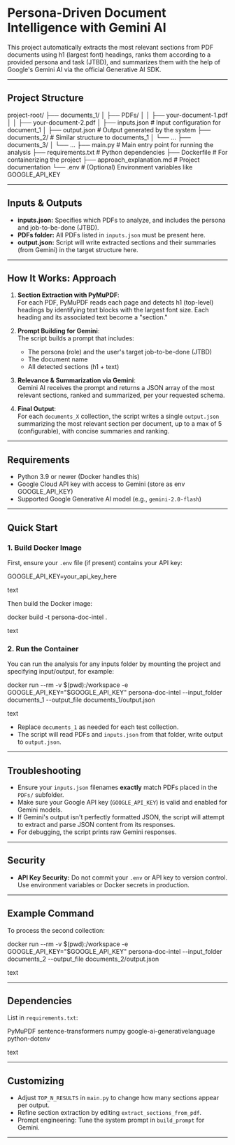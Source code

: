 # Persona-Driven Document Intelligence with Gemini AI

This project automatically extracts the most relevant sections from PDF documents using h1 (largest font) headings, ranks them according to a provided persona and task (JTBD), and summarizes them with the help of Google's Gemini AI via the official Generative AI SDK.

---

## Project Structure

project-root/
├── documents_1/
│   ├── PDFs/
│   │   ├── your-document-1.pdf
│   │   ├── your-document-2.pdf
│   ├── inputs.json          # Input configuration for document_1
│   ├── output.json          # Output generated by the system
├── documents_2/             # Similar structure to documents_1
│   └── ...
├── documents_3/
│   └── ...
├── main.py                  # Main entry point for running the analysis
├── requirements.txt         # Python dependencies
├── Dockerfile               # For containerizing the project
├── approach_explanation.md                # Project documentation
└── .env                     # (Optional) Environment variables like GOOGLE_API_KEY



---

## Inputs & Outputs

- **inputs.json:** Specifies which PDFs to analyze, and includes the persona and job-to-be-done (JTBD).
- **PDFs folder:** All PDFs listed in `inputs.json` must be present here.
- **output.json:** Script will write extracted sections and their summaries (from Gemini) in the target structure here.

---

## How It Works: Approach

1. **Section Extraction with PyMuPDF**:  
   For each PDF, PyMuPDF reads each page and detects h1 (top-level) headings by identifying text blocks with the largest font size. Each heading and its associated text become a "section."

2. **Prompt Building for Gemini**:  
   The script builds a prompt that includes:
   - The persona (role) and the user's target job-to-be-done (JTBD)
   - The document name
   - All detected sections (h1 + text)

3. **Relevance & Summarization via Gemini**:  
   Gemini AI receives the prompt and returns a JSON array of the most relevant sections, ranked and summarized, per your requested schema.

4. **Final Output**:  
   For each `documents_X` collection, the script writes a single `output.json` summarizing the most relevant section per document, up to a max of 5 (configurable), with concise summaries and ranking.

---

## Requirements

- Python 3.9 or newer (Docker handles this)
- Google Cloud API key with access to Gemini (store as env GOOGLE_API_KEY)
- Supported Google Generative AI model (e.g., `gemini-2.0-flash`)

---

## Quick Start

### 1. Build Docker Image

First, ensure your `.env` file (if present) contains your API key:

GOOGLE_API_KEY=your_api_key_here

text

Then build the Docker image:

docker build -t persona-doc-intel .

text

### 2. Run the Container

You can run the analysis for any inputs folder by mounting the project and specifying input/output, for example:

docker run --rm
-v $(pwd):/workspace
-e GOOGLE_API_KEY="$GOOGLE_API_KEY"
persona-doc-intel
--input_folder documents_1 --output_file documents_1/output.json

text

- Replace `documents_1` as needed for each test collection.
- The script will read PDFs and `inputs.json` from that folder, write output to `output.json`.

---

## Troubleshooting

- Ensure your `inputs.json` filenames **exactly** match PDFs placed in the `PDFs/` subfolder.
- Make sure your Google API key (`GOOGLE_API_KEY`) is valid and enabled for Gemini models.
- If Gemini's output isn't perfectly formatted JSON, the script will attempt to extract and parse JSON content from its responses.
- For debugging, the script prints raw Gemini responses.

---

## Security

- **API Key Security:** Do not commit your `.env` or API key to version control. Use environment variables or Docker secrets in production.

---

## Example Command

To process the second collection:

docker run --rm
-v $(pwd):/workspace
-e GOOGLE_API_KEY="$GOOGLE_API_KEY"
persona-doc-intel
--input_folder documents_2 --output_file documents_2/output.json

text

---

## Dependencies

List in `requirements.txt`:

PyMuPDF
sentence-transformers
numpy
google-ai-generativelanguage
python-dotenv

text

---

## Customizing

- Adjust `TOP_N_RESULTS` in `main.py` to change how many sections appear per output.
- Refine section extraction by editing `extract_sections_from_pdf`.
- Prompt engineering: Tune the system prompt in `build_prompt` for Gemini.

---
